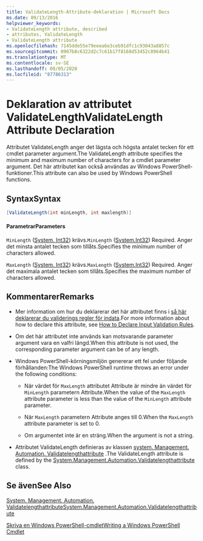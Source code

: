```yaml
---
title: ValidateLength-Attribute-deklaration | Microsoft Docs
ms.date: 09/13/2016
helpviewer_keywords:
- ValidateLength attribute, described
- attributes, ValidateLength
- ValidateLength attribute
ms.openlocfilehash: 7145dde55e79eeea6e3ceb91dfc1c93043a8857c
ms.sourcegitcommit: 0907b8c6322d2c7c61b17f8168d53452c8964b41
ms.translationtype: MT
ms.contentlocale: sv-SE
ms.lasthandoff: 08/05/2020
ms.locfileid: "87786313"
---
```

# <a name="validatelength-attribute-declaration"></a><span data-ttu-id="ef57e-102">Deklaration av attributet ValidateLength</span><span class="sxs-lookup"><span data-stu-id="ef57e-102">ValidateLength Attribute Declaration</span></span>

<span data-ttu-id="ef57e-103">Attributet ValidateLength anger det lägsta och högsta antalet tecken för ett cmdlet parameter argument.</span><span class="sxs-lookup"><span data-stu-id="ef57e-103">The ValidateLength attribute specifies the minimum and maximum number of characters for a cmdlet parameter argument.</span></span> <span data-ttu-id="ef57e-104">Det här attributet kan också användas av Windows PowerShell-funktioner.</span><span class="sxs-lookup"><span data-stu-id="ef57e-104">This attribute can also be used by Windows PowerShell functions.</span></span>

## <a name="syntax"></a><span data-ttu-id="ef57e-105">Syntax</span><span class="sxs-lookup"><span data-stu-id="ef57e-105">Syntax</span></span>

```csharp
[ValidateLength(int minLength, int maxlength)]
```

#### <a name="parameters"></a><span data-ttu-id="ef57e-106">Parametrar</span><span class="sxs-lookup"><span data-stu-id="ef57e-106">Parameters</span></span>

<span data-ttu-id="ef57e-107">`MinLength` ([System. Int32](/dotnet/api/System.Int32)) krävs.</span><span class="sxs-lookup"><span data-stu-id="ef57e-107">`MinLength` ([System.Int32](/dotnet/api/System.Int32)) Required.</span></span> <span data-ttu-id="ef57e-108">Anger det minsta antalet tecken som tillåts.</span><span class="sxs-lookup"><span data-stu-id="ef57e-108">Specifies the minimum number of characters allowed.</span></span>

<span data-ttu-id="ef57e-109">`MaxLength` ([System. Int32](/dotnet/api/System.Int32)) krävs.</span><span class="sxs-lookup"><span data-stu-id="ef57e-109">`MaxLength` ([System.Int32](/dotnet/api/System.Int32)) Required.</span></span> <span data-ttu-id="ef57e-110">Anger det maximala antalet tecken som tillåts.</span><span class="sxs-lookup"><span data-stu-id="ef57e-110">Specifies the maximum number of characters allowed.</span></span>

## <a name="remarks"></a><span data-ttu-id="ef57e-111">Kommentarer</span><span class="sxs-lookup"><span data-stu-id="ef57e-111">Remarks</span></span>

- <span data-ttu-id="ef57e-112">Mer information om hur du deklarerar det här attributet finns i [så här deklarerar du validerings regler för indata](./how-to-validate-parameter-input.md).</span><span class="sxs-lookup"><span data-stu-id="ef57e-112">For more information about how to declare this attribute, see [How to Declare Input Validation Rules](./how-to-validate-parameter-input.md).</span></span>

- <span data-ttu-id="ef57e-113">Om det här attributet inte används kan motsvarande parameter argument vara en valfri längd.</span><span class="sxs-lookup"><span data-stu-id="ef57e-113">When this attribute is not used, the corresponding parameter argument can be of any length.</span></span>

- <span data-ttu-id="ef57e-114">Windows PowerShell-körningsmiljön genererar ett fel under följande förhållanden:</span><span class="sxs-lookup"><span data-stu-id="ef57e-114">The Windows PowerShell runtime throws an error under the following conditions:</span></span>

  - <span data-ttu-id="ef57e-115">När värdet för `MaxLength` attributet Attribute är mindre än värdet för `MinLength` parametern Attribute.</span><span class="sxs-lookup"><span data-stu-id="ef57e-115">When the value of the `MaxLength` attribute parameter is less than the value of the `MinLength` attribute parameter.</span></span>

  - <span data-ttu-id="ef57e-116">När `MaxLength` parametern Attribute anges till 0.</span><span class="sxs-lookup"><span data-stu-id="ef57e-116">When the `MaxLength` attribute parameter is set to 0.</span></span>

  - <span data-ttu-id="ef57e-117">Om argumentet inte är en sträng.</span><span class="sxs-lookup"><span data-stu-id="ef57e-117">When the argument is not a string.</span></span>

- <span data-ttu-id="ef57e-118">Attributet ValidateLength definieras av klassen [system. Management. Automation. Validatelengthattribute](/dotnet/api/System.Management.Automation.ValidateLengthAttribute) .</span><span class="sxs-lookup"><span data-stu-id="ef57e-118">The ValidateLength attribute is defined by the [System.Management.Automation.Validatelengthattribute](/dotnet/api/System.Management.Automation.ValidateLengthAttribute) class.</span></span>

## <a name="see-also"></a><span data-ttu-id="ef57e-119">Se även</span><span class="sxs-lookup"><span data-stu-id="ef57e-119">See Also</span></span>

[<span data-ttu-id="ef57e-120">System. Management. Automation. Validatelengthattribute</span><span class="sxs-lookup"><span data-stu-id="ef57e-120">System.Management.Automation.Validatelengthattribute</span></span>](/dotnet/api/System.Management.Automation.ValidateLengthAttribute)

[<span data-ttu-id="ef57e-121">Skriva en Windows PowerShell-cmdlet</span><span class="sxs-lookup"><span data-stu-id="ef57e-121">Writing a Windows PowerShell Cmdlet</span></span>](./writing-a-windows-powershell-cmdlet.md)
